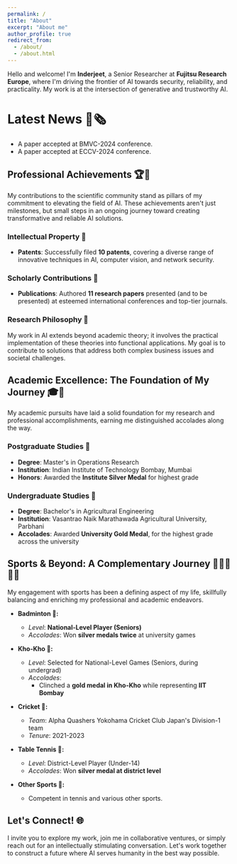 ```yaml
---
permalink: /
title: "About"
excerpt: "About me"
author_profile: true
redirect_from: 
  - /about/
  - /about.html
---
```


Hello and welcome! I'm **Inderjeet**, a Senior Researcher at **Fujitsu Research Europe**, where I'm driving the frontier of AI towards security, reliability, and practicality. My work is at the intersection of generative and trustworthy AI.

# Latest News 📰🗞️
 - A paper accepted at BMVC-2024 conference.
 - A paper accepted at ECCV-2024 conference.


## Professional Achievements 🏆🔬

My contributions to the scientific community stand as pillars of my commitment to elevating the field of AI. These achievements aren't just milestones, but small steps in an ongoing journey toward creating transformative and reliable AI solutions.

### Intellectual Property 📑
- **Patents**: Successfully filed **10 patents**, covering a diverse range of innovative techniques in AI, computer vision, and network security.

### Scholarly Contributions 📝
- **Publications**: Authored **11 research papers** presented (and to be presented) at esteemed international conferences and top-tier journals.

### Research Philosophy 🤔
My work in AI extends beyond academic theory; it involves the practical implementation of these theories into functional applications. My goal is to contribute to solutions that address both complex business issues and societal challenges.


## Academic Excellence: The Foundation of My Journey 🎓🏅

My academic pursuits have laid a solid foundation for my research and professional accomplishments, earning me distinguished accolades along the way.

### Postgraduate Studies 📘
- **Degree**: Master's in Operations Research
- **Institution**: Indian Institute of Technology Bombay, Mumbai
- **Honors**: Awarded the **Institute Silver Medal** for highest grade

### Undergraduate Studies 📙
- **Degree**: Bachelor's in Agricultural Engineering
- **Institution**: Vasantrao Naik Marathawada Agricultural University, Parbhani
- **Accolades**: Awarded **University Gold Medal**, for the highest grade across the university


## Sports & Beyond: A Complementary Journey 🏸🥇🏏🏓🎾

My engagement with sports has been a defining aspect of my life, skillfully balancing and enriching my professional and academic endeavors. 

- **Badminton 🏸:** 
  - *Level*: **National-Level Player (Seniors)**
  - *Accolades*: Won **silver medals twice** at university games
  
- **Kho-Kho 🏃:**
  - *Level*: Selected for National-Level Games (Seniors, during undergrad)
  - *Accolades*: 
    - Clinched a **gold medal in Kho-Kho** while representing **IIT Bombay**

- **Cricket 🏏:**
  - *Team*: Alpha Quashers Yokohama Cricket Club Japan's Division-1 team
  - *Tenure*: 2021-2023

- **Table Tennis 🏓:**
  - *Level*: District-Level Player (Under-14)
  - *Accolades*: Won **silver medal at district level**

- **Other Sports 🎾:**
  - Competent in tennis and various other sports.

## Let's Connect! 🌐

I invite you to explore my work, join me in collaborative ventures, or simply reach out for an intellectually stimulating conversation. Let's work together to construct a future where AI serves humanity in the best way possible.
